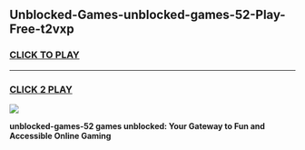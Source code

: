 
## Unblocked-Games-unblocked-games-52-Play-Free-t2vxp
<h3>
<a href="https://premium76.site?title=unblocked-games-52&ref=20A">CLICK TO PLAY</a></h3>
<hr>

<h3>
<a href="https://premium76.site?title=unblocked-games-52&ref=20A">CLICK 2 PLAY</a>
  
</h3>

<a href="https://premium76.site?title=unblocked-games-52&ref=20A"><img src="https://clearcache.store/games.png"></a>


**unblocked-games-52 games unblocked: Your Gateway to Fun and Accessible Online Gaming**
